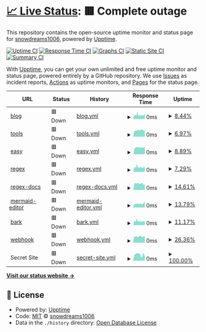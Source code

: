 # [📈 Live Status](https://snowdreams1006.github.io/monitor.snowdreams1006.cn): <!--live status--> **🟥 Complete outage**

This repository contains the open-source uptime monitor and status page for [snowdreams1006](https://snowdreams1006.github.io/), powered by [Upptime](https://github.com/upptime/upptime).

[![Uptime CI](https://github.com/koj-co/upptime/workflows/Uptime%20CI/badge.svg)](https://github.com/koj-co/upptime/actions?query=workflow%3A%22Uptime+CI%22)
[![Response Time CI](https://github.com/koj-co/upptime/workflows/Response%20Time%20CI/badge.svg)](https://github.com/koj-co/upptime/actions?query=workflow%3A%22Response+Time+CI%22)
[![Graphs CI](https://github.com/koj-co/upptime/workflows/Graphs%20CI/badge.svg)](https://github.com/koj-co/upptime/actions?query=workflow%3A%22Graphs+CI%22)
[![Static Site CI](https://github.com/koj-co/upptime/workflows/Static%20Site%20CI/badge.svg)](https://github.com/koj-co/upptime/actions?query=workflow%3A%22Static+Site+CI%22)
[![Summary CI](https://github.com/koj-co/upptime/workflows/Summary%20CI/badge.svg)](https://github.com/koj-co/upptime/actions?query=workflow%3A%22Summary+CI%22)

With [Upptime](https://upptime.js.org), you can get your own unlimited and free uptime monitor and status page, powered entirely by a GitHub repository. We use [Issues](https://github.com/snowdreams1006/monitor.snowdreams1006.cn/issues) as incident reports, [Actions](https://github.com/snowdreams1006/monitor.snowdreams1006.cn/actions) as uptime monitors, and [Pages](https://snowdreams1006.github.io/monitor.snowdreams1006.cn) for the status page.

<!--start: status pages-->
<!-- This summary is generated by Upptime (https://github.com/upptime/upptime) -->
<!-- Do not edit this manually, your changes will be overwritten -->
<!-- prettier-ignore -->
| URL | Status | History | Response Time | Uptime |
| --- | ------ | ------- | ------------- | ------ |
| <img alt="" src="https://favicons.githubusercontent.com/blog.snowdreams1006.cn" height="13"> [blog](https://blog.snowdreams1006.cn) | 🟥 Down | [blog.yml](https://github.com/snowdreams1006/monitor.snowdreams1006.cn/commits/master/history/blog.yml) | <details><summary><img alt="Response time graph" src="./graphs/blog/response-time-week.png" height="20"> 0ms</summary><br><a href="https://snowdreams1006.github.io/monitor.snowdreams1006.cn/history/blog"><img alt="Response time 0" src="https://img.shields.io/endpoint?url=https%3A%2F%2Fraw.githubusercontent.com%2Fsnowdreams1006%2Fmonitor.snowdreams1006.cn%2Fmaster%2Fapi%2Fblog%2Fresponse-time.json"></a><br><a href="https://snowdreams1006.github.io/monitor.snowdreams1006.cn/history/blog"><img alt="24-hour response time 0" src="https://img.shields.io/endpoint?url=https%3A%2F%2Fraw.githubusercontent.com%2Fsnowdreams1006%2Fmonitor.snowdreams1006.cn%2Fmaster%2Fapi%2Fblog%2Fresponse-time-day.json"></a><br><a href="https://snowdreams1006.github.io/monitor.snowdreams1006.cn/history/blog"><img alt="7-day response time 0" src="https://img.shields.io/endpoint?url=https%3A%2F%2Fraw.githubusercontent.com%2Fsnowdreams1006%2Fmonitor.snowdreams1006.cn%2Fmaster%2Fapi%2Fblog%2Fresponse-time-week.json"></a><br><a href="https://snowdreams1006.github.io/monitor.snowdreams1006.cn/history/blog"><img alt="30-day response time 0" src="https://img.shields.io/endpoint?url=https%3A%2F%2Fraw.githubusercontent.com%2Fsnowdreams1006%2Fmonitor.snowdreams1006.cn%2Fmaster%2Fapi%2Fblog%2Fresponse-time-month.json"></a><br><a href="https://snowdreams1006.github.io/monitor.snowdreams1006.cn/history/blog"><img alt="1-year response time 0" src="https://img.shields.io/endpoint?url=https%3A%2F%2Fraw.githubusercontent.com%2Fsnowdreams1006%2Fmonitor.snowdreams1006.cn%2Fmaster%2Fapi%2Fblog%2Fresponse-time-year.json"></a></details> | <details><summary><a href="https://snowdreams1006.github.io/monitor.snowdreams1006.cn/history/blog">8.44%</a></summary><a href="https://snowdreams1006.github.io/monitor.snowdreams1006.cn/history/blog"><img alt="All-time uptime 8.44%" src="https://img.shields.io/endpoint?url=https%3A%2F%2Fraw.githubusercontent.com%2Fsnowdreams1006%2Fmonitor.snowdreams1006.cn%2Fmaster%2Fapi%2Fblog%2Fuptime.json"></a><br><a href="https://snowdreams1006.github.io/monitor.snowdreams1006.cn/history/blog"><img alt="24-hour uptime 8.44%" src="https://img.shields.io/endpoint?url=https%3A%2F%2Fraw.githubusercontent.com%2Fsnowdreams1006%2Fmonitor.snowdreams1006.cn%2Fmaster%2Fapi%2Fblog%2Fuptime-day.json"></a><br><a href="https://snowdreams1006.github.io/monitor.snowdreams1006.cn/history/blog"><img alt="7-day uptime 8.44%" src="https://img.shields.io/endpoint?url=https%3A%2F%2Fraw.githubusercontent.com%2Fsnowdreams1006%2Fmonitor.snowdreams1006.cn%2Fmaster%2Fapi%2Fblog%2Fuptime-week.json"></a><br><a href="https://snowdreams1006.github.io/monitor.snowdreams1006.cn/history/blog"><img alt="30-day uptime 8.44%" src="https://img.shields.io/endpoint?url=https%3A%2F%2Fraw.githubusercontent.com%2Fsnowdreams1006%2Fmonitor.snowdreams1006.cn%2Fmaster%2Fapi%2Fblog%2Fuptime-month.json"></a><br><a href="https://snowdreams1006.github.io/monitor.snowdreams1006.cn/history/blog"><img alt="1-year uptime 8.44%" src="https://img.shields.io/endpoint?url=https%3A%2F%2Fraw.githubusercontent.com%2Fsnowdreams1006%2Fmonitor.snowdreams1006.cn%2Fmaster%2Fapi%2Fblog%2Fuptime-year.json"></a></details>
| <img alt="" src="https://favicons.githubusercontent.com/tools.snowdreams1006.cn" height="13"> [tools](https://tools.snowdreams1006.cn) | 🟥 Down | [tools.yml](https://github.com/snowdreams1006/monitor.snowdreams1006.cn/commits/master/history/tools.yml) | <details><summary><img alt="Response time graph" src="./graphs/tools/response-time-week.png" height="20"> 0ms</summary><br><a href="https://snowdreams1006.github.io/monitor.snowdreams1006.cn/history/tools"><img alt="Response time 0" src="https://img.shields.io/endpoint?url=https%3A%2F%2Fraw.githubusercontent.com%2Fsnowdreams1006%2Fmonitor.snowdreams1006.cn%2Fmaster%2Fapi%2Ftools%2Fresponse-time.json"></a><br><a href="https://snowdreams1006.github.io/monitor.snowdreams1006.cn/history/tools"><img alt="24-hour response time 0" src="https://img.shields.io/endpoint?url=https%3A%2F%2Fraw.githubusercontent.com%2Fsnowdreams1006%2Fmonitor.snowdreams1006.cn%2Fmaster%2Fapi%2Ftools%2Fresponse-time-day.json"></a><br><a href="https://snowdreams1006.github.io/monitor.snowdreams1006.cn/history/tools"><img alt="7-day response time 0" src="https://img.shields.io/endpoint?url=https%3A%2F%2Fraw.githubusercontent.com%2Fsnowdreams1006%2Fmonitor.snowdreams1006.cn%2Fmaster%2Fapi%2Ftools%2Fresponse-time-week.json"></a><br><a href="https://snowdreams1006.github.io/monitor.snowdreams1006.cn/history/tools"><img alt="30-day response time 0" src="https://img.shields.io/endpoint?url=https%3A%2F%2Fraw.githubusercontent.com%2Fsnowdreams1006%2Fmonitor.snowdreams1006.cn%2Fmaster%2Fapi%2Ftools%2Fresponse-time-month.json"></a><br><a href="https://snowdreams1006.github.io/monitor.snowdreams1006.cn/history/tools"><img alt="1-year response time 0" src="https://img.shields.io/endpoint?url=https%3A%2F%2Fraw.githubusercontent.com%2Fsnowdreams1006%2Fmonitor.snowdreams1006.cn%2Fmaster%2Fapi%2Ftools%2Fresponse-time-year.json"></a></details> | <details><summary><a href="https://snowdreams1006.github.io/monitor.snowdreams1006.cn/history/tools">6.97%</a></summary><a href="https://snowdreams1006.github.io/monitor.snowdreams1006.cn/history/tools"><img alt="All-time uptime 6.97%" src="https://img.shields.io/endpoint?url=https%3A%2F%2Fraw.githubusercontent.com%2Fsnowdreams1006%2Fmonitor.snowdreams1006.cn%2Fmaster%2Fapi%2Ftools%2Fuptime.json"></a><br><a href="https://snowdreams1006.github.io/monitor.snowdreams1006.cn/history/tools"><img alt="24-hour uptime 6.97%" src="https://img.shields.io/endpoint?url=https%3A%2F%2Fraw.githubusercontent.com%2Fsnowdreams1006%2Fmonitor.snowdreams1006.cn%2Fmaster%2Fapi%2Ftools%2Fuptime-day.json"></a><br><a href="https://snowdreams1006.github.io/monitor.snowdreams1006.cn/history/tools"><img alt="7-day uptime 6.97%" src="https://img.shields.io/endpoint?url=https%3A%2F%2Fraw.githubusercontent.com%2Fsnowdreams1006%2Fmonitor.snowdreams1006.cn%2Fmaster%2Fapi%2Ftools%2Fuptime-week.json"></a><br><a href="https://snowdreams1006.github.io/monitor.snowdreams1006.cn/history/tools"><img alt="30-day uptime 6.97%" src="https://img.shields.io/endpoint?url=https%3A%2F%2Fraw.githubusercontent.com%2Fsnowdreams1006%2Fmonitor.snowdreams1006.cn%2Fmaster%2Fapi%2Ftools%2Fuptime-month.json"></a><br><a href="https://snowdreams1006.github.io/monitor.snowdreams1006.cn/history/tools"><img alt="1-year uptime 6.97%" src="https://img.shields.io/endpoint?url=https%3A%2F%2Fraw.githubusercontent.com%2Fsnowdreams1006%2Fmonitor.snowdreams1006.cn%2Fmaster%2Fapi%2Ftools%2Fuptime-year.json"></a></details>
| <img alt="" src="https://favicons.githubusercontent.com/easy.snowdreams1006.cn" height="13"> [easy](https://easy.snowdreams1006.cn) | 🟥 Down | [easy.yml](https://github.com/snowdreams1006/monitor.snowdreams1006.cn/commits/master/history/easy.yml) | <details><summary><img alt="Response time graph" src="./graphs/easy/response-time-week.png" height="20"> 0ms</summary><br><a href="https://snowdreams1006.github.io/monitor.snowdreams1006.cn/history/easy"><img alt="Response time 0" src="https://img.shields.io/endpoint?url=https%3A%2F%2Fraw.githubusercontent.com%2Fsnowdreams1006%2Fmonitor.snowdreams1006.cn%2Fmaster%2Fapi%2Feasy%2Fresponse-time.json"></a><br><a href="https://snowdreams1006.github.io/monitor.snowdreams1006.cn/history/easy"><img alt="24-hour response time 0" src="https://img.shields.io/endpoint?url=https%3A%2F%2Fraw.githubusercontent.com%2Fsnowdreams1006%2Fmonitor.snowdreams1006.cn%2Fmaster%2Fapi%2Feasy%2Fresponse-time-day.json"></a><br><a href="https://snowdreams1006.github.io/monitor.snowdreams1006.cn/history/easy"><img alt="7-day response time 0" src="https://img.shields.io/endpoint?url=https%3A%2F%2Fraw.githubusercontent.com%2Fsnowdreams1006%2Fmonitor.snowdreams1006.cn%2Fmaster%2Fapi%2Feasy%2Fresponse-time-week.json"></a><br><a href="https://snowdreams1006.github.io/monitor.snowdreams1006.cn/history/easy"><img alt="30-day response time 0" src="https://img.shields.io/endpoint?url=https%3A%2F%2Fraw.githubusercontent.com%2Fsnowdreams1006%2Fmonitor.snowdreams1006.cn%2Fmaster%2Fapi%2Feasy%2Fresponse-time-month.json"></a><br><a href="https://snowdreams1006.github.io/monitor.snowdreams1006.cn/history/easy"><img alt="1-year response time 0" src="https://img.shields.io/endpoint?url=https%3A%2F%2Fraw.githubusercontent.com%2Fsnowdreams1006%2Fmonitor.snowdreams1006.cn%2Fmaster%2Fapi%2Feasy%2Fresponse-time-year.json"></a></details> | <details><summary><a href="https://snowdreams1006.github.io/monitor.snowdreams1006.cn/history/easy">8.89%</a></summary><a href="https://snowdreams1006.github.io/monitor.snowdreams1006.cn/history/easy"><img alt="All-time uptime 8.89%" src="https://img.shields.io/endpoint?url=https%3A%2F%2Fraw.githubusercontent.com%2Fsnowdreams1006%2Fmonitor.snowdreams1006.cn%2Fmaster%2Fapi%2Feasy%2Fuptime.json"></a><br><a href="https://snowdreams1006.github.io/monitor.snowdreams1006.cn/history/easy"><img alt="24-hour uptime 8.89%" src="https://img.shields.io/endpoint?url=https%3A%2F%2Fraw.githubusercontent.com%2Fsnowdreams1006%2Fmonitor.snowdreams1006.cn%2Fmaster%2Fapi%2Feasy%2Fuptime-day.json"></a><br><a href="https://snowdreams1006.github.io/monitor.snowdreams1006.cn/history/easy"><img alt="7-day uptime 8.89%" src="https://img.shields.io/endpoint?url=https%3A%2F%2Fraw.githubusercontent.com%2Fsnowdreams1006%2Fmonitor.snowdreams1006.cn%2Fmaster%2Fapi%2Feasy%2Fuptime-week.json"></a><br><a href="https://snowdreams1006.github.io/monitor.snowdreams1006.cn/history/easy"><img alt="30-day uptime 8.89%" src="https://img.shields.io/endpoint?url=https%3A%2F%2Fraw.githubusercontent.com%2Fsnowdreams1006%2Fmonitor.snowdreams1006.cn%2Fmaster%2Fapi%2Feasy%2Fuptime-month.json"></a><br><a href="https://snowdreams1006.github.io/monitor.snowdreams1006.cn/history/easy"><img alt="1-year uptime 8.89%" src="https://img.shields.io/endpoint?url=https%3A%2F%2Fraw.githubusercontent.com%2Fsnowdreams1006%2Fmonitor.snowdreams1006.cn%2Fmaster%2Fapi%2Feasy%2Fuptime-year.json"></a></details>
| <img alt="" src="https://favicons.githubusercontent.com/regex.snowdreams1006.cn" height="13"> [regex](https://regex.snowdreams1006.cn) | 🟥 Down | [regex.yml](https://github.com/snowdreams1006/monitor.snowdreams1006.cn/commits/master/history/regex.yml) | <details><summary><img alt="Response time graph" src="./graphs/regex/response-time-week.png" height="20"> 0ms</summary><br><a href="https://snowdreams1006.github.io/monitor.snowdreams1006.cn/history/regex"><img alt="Response time 0" src="https://img.shields.io/endpoint?url=https%3A%2F%2Fraw.githubusercontent.com%2Fsnowdreams1006%2Fmonitor.snowdreams1006.cn%2Fmaster%2Fapi%2Fregex%2Fresponse-time.json"></a><br><a href="https://snowdreams1006.github.io/monitor.snowdreams1006.cn/history/regex"><img alt="24-hour response time 0" src="https://img.shields.io/endpoint?url=https%3A%2F%2Fraw.githubusercontent.com%2Fsnowdreams1006%2Fmonitor.snowdreams1006.cn%2Fmaster%2Fapi%2Fregex%2Fresponse-time-day.json"></a><br><a href="https://snowdreams1006.github.io/monitor.snowdreams1006.cn/history/regex"><img alt="7-day response time 0" src="https://img.shields.io/endpoint?url=https%3A%2F%2Fraw.githubusercontent.com%2Fsnowdreams1006%2Fmonitor.snowdreams1006.cn%2Fmaster%2Fapi%2Fregex%2Fresponse-time-week.json"></a><br><a href="https://snowdreams1006.github.io/monitor.snowdreams1006.cn/history/regex"><img alt="30-day response time 0" src="https://img.shields.io/endpoint?url=https%3A%2F%2Fraw.githubusercontent.com%2Fsnowdreams1006%2Fmonitor.snowdreams1006.cn%2Fmaster%2Fapi%2Fregex%2Fresponse-time-month.json"></a><br><a href="https://snowdreams1006.github.io/monitor.snowdreams1006.cn/history/regex"><img alt="1-year response time 0" src="https://img.shields.io/endpoint?url=https%3A%2F%2Fraw.githubusercontent.com%2Fsnowdreams1006%2Fmonitor.snowdreams1006.cn%2Fmaster%2Fapi%2Fregex%2Fresponse-time-year.json"></a></details> | <details><summary><a href="https://snowdreams1006.github.io/monitor.snowdreams1006.cn/history/regex">7.29%</a></summary><a href="https://snowdreams1006.github.io/monitor.snowdreams1006.cn/history/regex"><img alt="All-time uptime 7.29%" src="https://img.shields.io/endpoint?url=https%3A%2F%2Fraw.githubusercontent.com%2Fsnowdreams1006%2Fmonitor.snowdreams1006.cn%2Fmaster%2Fapi%2Fregex%2Fuptime.json"></a><br><a href="https://snowdreams1006.github.io/monitor.snowdreams1006.cn/history/regex"><img alt="24-hour uptime 7.29%" src="https://img.shields.io/endpoint?url=https%3A%2F%2Fraw.githubusercontent.com%2Fsnowdreams1006%2Fmonitor.snowdreams1006.cn%2Fmaster%2Fapi%2Fregex%2Fuptime-day.json"></a><br><a href="https://snowdreams1006.github.io/monitor.snowdreams1006.cn/history/regex"><img alt="7-day uptime 7.29%" src="https://img.shields.io/endpoint?url=https%3A%2F%2Fraw.githubusercontent.com%2Fsnowdreams1006%2Fmonitor.snowdreams1006.cn%2Fmaster%2Fapi%2Fregex%2Fuptime-week.json"></a><br><a href="https://snowdreams1006.github.io/monitor.snowdreams1006.cn/history/regex"><img alt="30-day uptime 7.29%" src="https://img.shields.io/endpoint?url=https%3A%2F%2Fraw.githubusercontent.com%2Fsnowdreams1006%2Fmonitor.snowdreams1006.cn%2Fmaster%2Fapi%2Fregex%2Fuptime-month.json"></a><br><a href="https://snowdreams1006.github.io/monitor.snowdreams1006.cn/history/regex"><img alt="1-year uptime 7.29%" src="https://img.shields.io/endpoint?url=https%3A%2F%2Fraw.githubusercontent.com%2Fsnowdreams1006%2Fmonitor.snowdreams1006.cn%2Fmaster%2Fapi%2Fregex%2Fuptime-year.json"></a></details>
| <img alt="" src="https://favicons.githubusercontent.com/regex-docs.snowdreams1006.cn" height="13"> [regex-docs](https://regex-docs.snowdreams1006.cn) | 🟥 Down | [regex-docs.yml](https://github.com/snowdreams1006/monitor.snowdreams1006.cn/commits/master/history/regex-docs.yml) | <details><summary><img alt="Response time graph" src="./graphs/regex-docs/response-time-week.png" height="20"> 0ms</summary><br><a href="https://snowdreams1006.github.io/monitor.snowdreams1006.cn/history/regex-docs"><img alt="Response time 0" src="https://img.shields.io/endpoint?url=https%3A%2F%2Fraw.githubusercontent.com%2Fsnowdreams1006%2Fmonitor.snowdreams1006.cn%2Fmaster%2Fapi%2Fregex-docs%2Fresponse-time.json"></a><br><a href="https://snowdreams1006.github.io/monitor.snowdreams1006.cn/history/regex-docs"><img alt="24-hour response time 0" src="https://img.shields.io/endpoint?url=https%3A%2F%2Fraw.githubusercontent.com%2Fsnowdreams1006%2Fmonitor.snowdreams1006.cn%2Fmaster%2Fapi%2Fregex-docs%2Fresponse-time-day.json"></a><br><a href="https://snowdreams1006.github.io/monitor.snowdreams1006.cn/history/regex-docs"><img alt="7-day response time 0" src="https://img.shields.io/endpoint?url=https%3A%2F%2Fraw.githubusercontent.com%2Fsnowdreams1006%2Fmonitor.snowdreams1006.cn%2Fmaster%2Fapi%2Fregex-docs%2Fresponse-time-week.json"></a><br><a href="https://snowdreams1006.github.io/monitor.snowdreams1006.cn/history/regex-docs"><img alt="30-day response time 0" src="https://img.shields.io/endpoint?url=https%3A%2F%2Fraw.githubusercontent.com%2Fsnowdreams1006%2Fmonitor.snowdreams1006.cn%2Fmaster%2Fapi%2Fregex-docs%2Fresponse-time-month.json"></a><br><a href="https://snowdreams1006.github.io/monitor.snowdreams1006.cn/history/regex-docs"><img alt="1-year response time 0" src="https://img.shields.io/endpoint?url=https%3A%2F%2Fraw.githubusercontent.com%2Fsnowdreams1006%2Fmonitor.snowdreams1006.cn%2Fmaster%2Fapi%2Fregex-docs%2Fresponse-time-year.json"></a></details> | <details><summary><a href="https://snowdreams1006.github.io/monitor.snowdreams1006.cn/history/regex-docs">14.61%</a></summary><a href="https://snowdreams1006.github.io/monitor.snowdreams1006.cn/history/regex-docs"><img alt="All-time uptime 14.61%" src="https://img.shields.io/endpoint?url=https%3A%2F%2Fraw.githubusercontent.com%2Fsnowdreams1006%2Fmonitor.snowdreams1006.cn%2Fmaster%2Fapi%2Fregex-docs%2Fuptime.json"></a><br><a href="https://snowdreams1006.github.io/monitor.snowdreams1006.cn/history/regex-docs"><img alt="24-hour uptime 14.61%" src="https://img.shields.io/endpoint?url=https%3A%2F%2Fraw.githubusercontent.com%2Fsnowdreams1006%2Fmonitor.snowdreams1006.cn%2Fmaster%2Fapi%2Fregex-docs%2Fuptime-day.json"></a><br><a href="https://snowdreams1006.github.io/monitor.snowdreams1006.cn/history/regex-docs"><img alt="7-day uptime 14.61%" src="https://img.shields.io/endpoint?url=https%3A%2F%2Fraw.githubusercontent.com%2Fsnowdreams1006%2Fmonitor.snowdreams1006.cn%2Fmaster%2Fapi%2Fregex-docs%2Fuptime-week.json"></a><br><a href="https://snowdreams1006.github.io/monitor.snowdreams1006.cn/history/regex-docs"><img alt="30-day uptime 14.61%" src="https://img.shields.io/endpoint?url=https%3A%2F%2Fraw.githubusercontent.com%2Fsnowdreams1006%2Fmonitor.snowdreams1006.cn%2Fmaster%2Fapi%2Fregex-docs%2Fuptime-month.json"></a><br><a href="https://snowdreams1006.github.io/monitor.snowdreams1006.cn/history/regex-docs"><img alt="1-year uptime 14.61%" src="https://img.shields.io/endpoint?url=https%3A%2F%2Fraw.githubusercontent.com%2Fsnowdreams1006%2Fmonitor.snowdreams1006.cn%2Fmaster%2Fapi%2Fregex-docs%2Fuptime-year.json"></a></details>
| <img alt="" src="https://favicons.githubusercontent.com/mermaid-editor.snowdreams1006.cn" height="13"> [mermaid-editor](https://mermaid-editor.snowdreams1006.cn) | 🟥 Down | [mermaid-editor.yml](https://github.com/snowdreams1006/monitor.snowdreams1006.cn/commits/master/history/mermaid-editor.yml) | <details><summary><img alt="Response time graph" src="./graphs/mermaid-editor/response-time-week.png" height="20"> 0ms</summary><br><a href="https://snowdreams1006.github.io/monitor.snowdreams1006.cn/history/mermaid-editor"><img alt="Response time 0" src="https://img.shields.io/endpoint?url=https%3A%2F%2Fraw.githubusercontent.com%2Fsnowdreams1006%2Fmonitor.snowdreams1006.cn%2Fmaster%2Fapi%2Fmermaid-editor%2Fresponse-time.json"></a><br><a href="https://snowdreams1006.github.io/monitor.snowdreams1006.cn/history/mermaid-editor"><img alt="24-hour response time 0" src="https://img.shields.io/endpoint?url=https%3A%2F%2Fraw.githubusercontent.com%2Fsnowdreams1006%2Fmonitor.snowdreams1006.cn%2Fmaster%2Fapi%2Fmermaid-editor%2Fresponse-time-day.json"></a><br><a href="https://snowdreams1006.github.io/monitor.snowdreams1006.cn/history/mermaid-editor"><img alt="7-day response time 0" src="https://img.shields.io/endpoint?url=https%3A%2F%2Fraw.githubusercontent.com%2Fsnowdreams1006%2Fmonitor.snowdreams1006.cn%2Fmaster%2Fapi%2Fmermaid-editor%2Fresponse-time-week.json"></a><br><a href="https://snowdreams1006.github.io/monitor.snowdreams1006.cn/history/mermaid-editor"><img alt="30-day response time 0" src="https://img.shields.io/endpoint?url=https%3A%2F%2Fraw.githubusercontent.com%2Fsnowdreams1006%2Fmonitor.snowdreams1006.cn%2Fmaster%2Fapi%2Fmermaid-editor%2Fresponse-time-month.json"></a><br><a href="https://snowdreams1006.github.io/monitor.snowdreams1006.cn/history/mermaid-editor"><img alt="1-year response time 0" src="https://img.shields.io/endpoint?url=https%3A%2F%2Fraw.githubusercontent.com%2Fsnowdreams1006%2Fmonitor.snowdreams1006.cn%2Fmaster%2Fapi%2Fmermaid-editor%2Fresponse-time-year.json"></a></details> | <details><summary><a href="https://snowdreams1006.github.io/monitor.snowdreams1006.cn/history/mermaid-editor">13.79%</a></summary><a href="https://snowdreams1006.github.io/monitor.snowdreams1006.cn/history/mermaid-editor"><img alt="All-time uptime 13.79%" src="https://img.shields.io/endpoint?url=https%3A%2F%2Fraw.githubusercontent.com%2Fsnowdreams1006%2Fmonitor.snowdreams1006.cn%2Fmaster%2Fapi%2Fmermaid-editor%2Fuptime.json"></a><br><a href="https://snowdreams1006.github.io/monitor.snowdreams1006.cn/history/mermaid-editor"><img alt="24-hour uptime 13.79%" src="https://img.shields.io/endpoint?url=https%3A%2F%2Fraw.githubusercontent.com%2Fsnowdreams1006%2Fmonitor.snowdreams1006.cn%2Fmaster%2Fapi%2Fmermaid-editor%2Fuptime-day.json"></a><br><a href="https://snowdreams1006.github.io/monitor.snowdreams1006.cn/history/mermaid-editor"><img alt="7-day uptime 13.79%" src="https://img.shields.io/endpoint?url=https%3A%2F%2Fraw.githubusercontent.com%2Fsnowdreams1006%2Fmonitor.snowdreams1006.cn%2Fmaster%2Fapi%2Fmermaid-editor%2Fuptime-week.json"></a><br><a href="https://snowdreams1006.github.io/monitor.snowdreams1006.cn/history/mermaid-editor"><img alt="30-day uptime 13.79%" src="https://img.shields.io/endpoint?url=https%3A%2F%2Fraw.githubusercontent.com%2Fsnowdreams1006%2Fmonitor.snowdreams1006.cn%2Fmaster%2Fapi%2Fmermaid-editor%2Fuptime-month.json"></a><br><a href="https://snowdreams1006.github.io/monitor.snowdreams1006.cn/history/mermaid-editor"><img alt="1-year uptime 13.79%" src="https://img.shields.io/endpoint?url=https%3A%2F%2Fraw.githubusercontent.com%2Fsnowdreams1006%2Fmonitor.snowdreams1006.cn%2Fmaster%2Fapi%2Fmermaid-editor%2Fuptime-year.json"></a></details>
| <img alt="" src="https://favicons.githubusercontent.com/bark.snowdreams1006.cn" height="13"> [bark](https://bark.snowdreams1006.cn) | 🟥 Down | [bark.yml](https://github.com/snowdreams1006/monitor.snowdreams1006.cn/commits/master/history/bark.yml) | <details><summary><img alt="Response time graph" src="./graphs/bark/response-time-week.png" height="20"> 0ms</summary><br><a href="https://snowdreams1006.github.io/monitor.snowdreams1006.cn/history/bark"><img alt="Response time 0" src="https://img.shields.io/endpoint?url=https%3A%2F%2Fraw.githubusercontent.com%2Fsnowdreams1006%2Fmonitor.snowdreams1006.cn%2Fmaster%2Fapi%2Fbark%2Fresponse-time.json"></a><br><a href="https://snowdreams1006.github.io/monitor.snowdreams1006.cn/history/bark"><img alt="24-hour response time 0" src="https://img.shields.io/endpoint?url=https%3A%2F%2Fraw.githubusercontent.com%2Fsnowdreams1006%2Fmonitor.snowdreams1006.cn%2Fmaster%2Fapi%2Fbark%2Fresponse-time-day.json"></a><br><a href="https://snowdreams1006.github.io/monitor.snowdreams1006.cn/history/bark"><img alt="7-day response time 0" src="https://img.shields.io/endpoint?url=https%3A%2F%2Fraw.githubusercontent.com%2Fsnowdreams1006%2Fmonitor.snowdreams1006.cn%2Fmaster%2Fapi%2Fbark%2Fresponse-time-week.json"></a><br><a href="https://snowdreams1006.github.io/monitor.snowdreams1006.cn/history/bark"><img alt="30-day response time 0" src="https://img.shields.io/endpoint?url=https%3A%2F%2Fraw.githubusercontent.com%2Fsnowdreams1006%2Fmonitor.snowdreams1006.cn%2Fmaster%2Fapi%2Fbark%2Fresponse-time-month.json"></a><br><a href="https://snowdreams1006.github.io/monitor.snowdreams1006.cn/history/bark"><img alt="1-year response time 0" src="https://img.shields.io/endpoint?url=https%3A%2F%2Fraw.githubusercontent.com%2Fsnowdreams1006%2Fmonitor.snowdreams1006.cn%2Fmaster%2Fapi%2Fbark%2Fresponse-time-year.json"></a></details> | <details><summary><a href="https://snowdreams1006.github.io/monitor.snowdreams1006.cn/history/bark">11.17%</a></summary><a href="https://snowdreams1006.github.io/monitor.snowdreams1006.cn/history/bark"><img alt="All-time uptime 11.17%" src="https://img.shields.io/endpoint?url=https%3A%2F%2Fraw.githubusercontent.com%2Fsnowdreams1006%2Fmonitor.snowdreams1006.cn%2Fmaster%2Fapi%2Fbark%2Fuptime.json"></a><br><a href="https://snowdreams1006.github.io/monitor.snowdreams1006.cn/history/bark"><img alt="24-hour uptime 11.17%" src="https://img.shields.io/endpoint?url=https%3A%2F%2Fraw.githubusercontent.com%2Fsnowdreams1006%2Fmonitor.snowdreams1006.cn%2Fmaster%2Fapi%2Fbark%2Fuptime-day.json"></a><br><a href="https://snowdreams1006.github.io/monitor.snowdreams1006.cn/history/bark"><img alt="7-day uptime 11.17%" src="https://img.shields.io/endpoint?url=https%3A%2F%2Fraw.githubusercontent.com%2Fsnowdreams1006%2Fmonitor.snowdreams1006.cn%2Fmaster%2Fapi%2Fbark%2Fuptime-week.json"></a><br><a href="https://snowdreams1006.github.io/monitor.snowdreams1006.cn/history/bark"><img alt="30-day uptime 11.17%" src="https://img.shields.io/endpoint?url=https%3A%2F%2Fraw.githubusercontent.com%2Fsnowdreams1006%2Fmonitor.snowdreams1006.cn%2Fmaster%2Fapi%2Fbark%2Fuptime-month.json"></a><br><a href="https://snowdreams1006.github.io/monitor.snowdreams1006.cn/history/bark"><img alt="1-year uptime 11.17%" src="https://img.shields.io/endpoint?url=https%3A%2F%2Fraw.githubusercontent.com%2Fsnowdreams1006%2Fmonitor.snowdreams1006.cn%2Fmaster%2Fapi%2Fbark%2Fuptime-year.json"></a></details>
| <img alt="" src="https://favicons.githubusercontent.com/webhook.snowdreams1006.cn" height="13"> [webhook](https://webhook.snowdreams1006.cn) | 🟥 Down | [webhook.yml](https://github.com/snowdreams1006/monitor.snowdreams1006.cn/commits/master/history/webhook.yml) | <details><summary><img alt="Response time graph" src="./graphs/webhook/response-time-week.png" height="20"> 0ms</summary><br><a href="https://snowdreams1006.github.io/monitor.snowdreams1006.cn/history/webhook"><img alt="Response time 0" src="https://img.shields.io/endpoint?url=https%3A%2F%2Fraw.githubusercontent.com%2Fsnowdreams1006%2Fmonitor.snowdreams1006.cn%2Fmaster%2Fapi%2Fwebhook%2Fresponse-time.json"></a><br><a href="https://snowdreams1006.github.io/monitor.snowdreams1006.cn/history/webhook"><img alt="24-hour response time 0" src="https://img.shields.io/endpoint?url=https%3A%2F%2Fraw.githubusercontent.com%2Fsnowdreams1006%2Fmonitor.snowdreams1006.cn%2Fmaster%2Fapi%2Fwebhook%2Fresponse-time-day.json"></a><br><a href="https://snowdreams1006.github.io/monitor.snowdreams1006.cn/history/webhook"><img alt="7-day response time 0" src="https://img.shields.io/endpoint?url=https%3A%2F%2Fraw.githubusercontent.com%2Fsnowdreams1006%2Fmonitor.snowdreams1006.cn%2Fmaster%2Fapi%2Fwebhook%2Fresponse-time-week.json"></a><br><a href="https://snowdreams1006.github.io/monitor.snowdreams1006.cn/history/webhook"><img alt="30-day response time 0" src="https://img.shields.io/endpoint?url=https%3A%2F%2Fraw.githubusercontent.com%2Fsnowdreams1006%2Fmonitor.snowdreams1006.cn%2Fmaster%2Fapi%2Fwebhook%2Fresponse-time-month.json"></a><br><a href="https://snowdreams1006.github.io/monitor.snowdreams1006.cn/history/webhook"><img alt="1-year response time 0" src="https://img.shields.io/endpoint?url=https%3A%2F%2Fraw.githubusercontent.com%2Fsnowdreams1006%2Fmonitor.snowdreams1006.cn%2Fmaster%2Fapi%2Fwebhook%2Fresponse-time-year.json"></a></details> | <details><summary><a href="https://snowdreams1006.github.io/monitor.snowdreams1006.cn/history/webhook">26.36%</a></summary><a href="https://snowdreams1006.github.io/monitor.snowdreams1006.cn/history/webhook"><img alt="All-time uptime 26.36%" src="https://img.shields.io/endpoint?url=https%3A%2F%2Fraw.githubusercontent.com%2Fsnowdreams1006%2Fmonitor.snowdreams1006.cn%2Fmaster%2Fapi%2Fwebhook%2Fuptime.json"></a><br><a href="https://snowdreams1006.github.io/monitor.snowdreams1006.cn/history/webhook"><img alt="24-hour uptime 26.36%" src="https://img.shields.io/endpoint?url=https%3A%2F%2Fraw.githubusercontent.com%2Fsnowdreams1006%2Fmonitor.snowdreams1006.cn%2Fmaster%2Fapi%2Fwebhook%2Fuptime-day.json"></a><br><a href="https://snowdreams1006.github.io/monitor.snowdreams1006.cn/history/webhook"><img alt="7-day uptime 26.36%" src="https://img.shields.io/endpoint?url=https%3A%2F%2Fraw.githubusercontent.com%2Fsnowdreams1006%2Fmonitor.snowdreams1006.cn%2Fmaster%2Fapi%2Fwebhook%2Fuptime-week.json"></a><br><a href="https://snowdreams1006.github.io/monitor.snowdreams1006.cn/history/webhook"><img alt="30-day uptime 26.36%" src="https://img.shields.io/endpoint?url=https%3A%2F%2Fraw.githubusercontent.com%2Fsnowdreams1006%2Fmonitor.snowdreams1006.cn%2Fmaster%2Fapi%2Fwebhook%2Fuptime-month.json"></a><br><a href="https://snowdreams1006.github.io/monitor.snowdreams1006.cn/history/webhook"><img alt="1-year uptime 26.36%" src="https://img.shields.io/endpoint?url=https%3A%2F%2Fraw.githubusercontent.com%2Fsnowdreams1006%2Fmonitor.snowdreams1006.cn%2Fmaster%2Fapi%2Fwebhook%2Fuptime-year.json"></a></details>
| <img alt="" src="https://favicons.githubusercontent.com/null" height="13"> Secret Site | 🟥 Down | [secret-site.yml](https://github.com/snowdreams1006/monitor.snowdreams1006.cn/commits/master/history/secret-site.yml) | <details><summary><img alt="Response time graph" src="./graphs/secret-site/response-time-week.png" height="20"> 0ms</summary><br><a href="https://snowdreams1006.github.io/monitor.snowdreams1006.cn/history/secret-site"><img alt="Response time 0" src="https://img.shields.io/endpoint?url=https%3A%2F%2Fraw.githubusercontent.com%2Fsnowdreams1006%2Fmonitor.snowdreams1006.cn%2Fmaster%2Fapi%2Fsecret-site%2Fresponse-time.json"></a><br><a href="https://snowdreams1006.github.io/monitor.snowdreams1006.cn/history/secret-site"><img alt="24-hour response time 0" src="https://img.shields.io/endpoint?url=https%3A%2F%2Fraw.githubusercontent.com%2Fsnowdreams1006%2Fmonitor.snowdreams1006.cn%2Fmaster%2Fapi%2Fsecret-site%2Fresponse-time-day.json"></a><br><a href="https://snowdreams1006.github.io/monitor.snowdreams1006.cn/history/secret-site"><img alt="7-day response time 0" src="https://img.shields.io/endpoint?url=https%3A%2F%2Fraw.githubusercontent.com%2Fsnowdreams1006%2Fmonitor.snowdreams1006.cn%2Fmaster%2Fapi%2Fsecret-site%2Fresponse-time-week.json"></a><br><a href="https://snowdreams1006.github.io/monitor.snowdreams1006.cn/history/secret-site"><img alt="30-day response time 0" src="https://img.shields.io/endpoint?url=https%3A%2F%2Fraw.githubusercontent.com%2Fsnowdreams1006%2Fmonitor.snowdreams1006.cn%2Fmaster%2Fapi%2Fsecret-site%2Fresponse-time-month.json"></a><br><a href="https://snowdreams1006.github.io/monitor.snowdreams1006.cn/history/secret-site"><img alt="1-year response time 0" src="https://img.shields.io/endpoint?url=https%3A%2F%2Fraw.githubusercontent.com%2Fsnowdreams1006%2Fmonitor.snowdreams1006.cn%2Fmaster%2Fapi%2Fsecret-site%2Fresponse-time-year.json"></a></details> | <details><summary><a href="https://snowdreams1006.github.io/monitor.snowdreams1006.cn/history/secret-site">100.00%</a></summary><a href="https://snowdreams1006.github.io/monitor.snowdreams1006.cn/history/secret-site"><img alt="All-time uptime 100.00%" src="https://img.shields.io/endpoint?url=https%3A%2F%2Fraw.githubusercontent.com%2Fsnowdreams1006%2Fmonitor.snowdreams1006.cn%2Fmaster%2Fapi%2Fsecret-site%2Fuptime.json"></a><br><a href="https://snowdreams1006.github.io/monitor.snowdreams1006.cn/history/secret-site"><img alt="24-hour uptime 99.99%" src="https://img.shields.io/endpoint?url=https%3A%2F%2Fraw.githubusercontent.com%2Fsnowdreams1006%2Fmonitor.snowdreams1006.cn%2Fmaster%2Fapi%2Fsecret-site%2Fuptime-day.json"></a><br><a href="https://snowdreams1006.github.io/monitor.snowdreams1006.cn/history/secret-site"><img alt="7-day uptime 100.00%" src="https://img.shields.io/endpoint?url=https%3A%2F%2Fraw.githubusercontent.com%2Fsnowdreams1006%2Fmonitor.snowdreams1006.cn%2Fmaster%2Fapi%2Fsecret-site%2Fuptime-week.json"></a><br><a href="https://snowdreams1006.github.io/monitor.snowdreams1006.cn/history/secret-site"><img alt="30-day uptime 100.00%" src="https://img.shields.io/endpoint?url=https%3A%2F%2Fraw.githubusercontent.com%2Fsnowdreams1006%2Fmonitor.snowdreams1006.cn%2Fmaster%2Fapi%2Fsecret-site%2Fuptime-month.json"></a><br><a href="https://snowdreams1006.github.io/monitor.snowdreams1006.cn/history/secret-site"><img alt="1-year uptime 100.00%" src="https://img.shields.io/endpoint?url=https%3A%2F%2Fraw.githubusercontent.com%2Fsnowdreams1006%2Fmonitor.snowdreams1006.cn%2Fmaster%2Fapi%2Fsecret-site%2Fuptime-year.json"></a></details>

<!--end: status pages-->

[**Visit our status website →**](https://snowdreams1006.github.io/monitor.snowdreams1006.cn)

## 📄 License

- Powered by: [Upptime](https://github.com/upptime/upptime)
- Code: [MIT](./LICENSE) © [snowdreams1006](https://snowdreams1006.github.io/)
- Data in the `./history` directory: [Open Database License](https://opendatacommons.org/licenses/odbl/1-0/)
